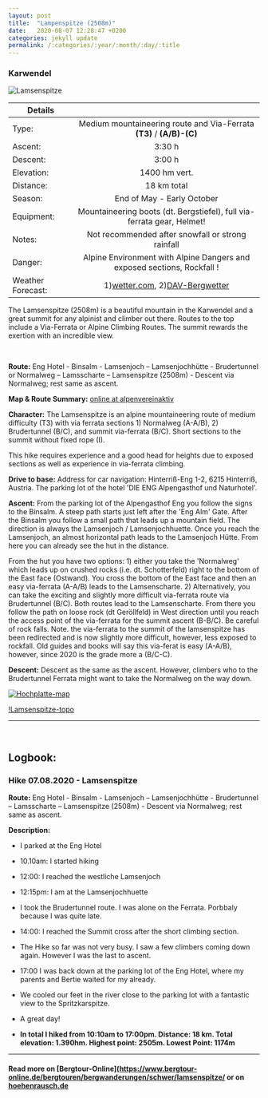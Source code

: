 ```yaml
---
layout: post
title:  "Lampenspitze (2508m)"
date:   2020-08-07 12:28:47 +0200
categories: jekyll update
permalink: /:categories/:year/:month/:day/:title
---
```

### Karwendel
![Lamsenspitze](/hikingblog.github.io/assets/img/hiking/Lamsenspitze-1.jpg)



| Details       |               |
| ------------- |:-------------:|
| Type:         | Medium mountaineering route and Via-Ferrata  **(T3)** / **(A/B)-(C)** |
| Ascent:       | 3:30 h        |
| Descent:      | 3:00 h        |
| Elevation:    | 1400 hm vert.  |
| Distance:     | 18 km  total     |
| Season:       |  End of May - Early October |
| Equipment:    |  Mountaineering boots (dt. Bergstiefel), full via-ferrata gear, Helmet! |
| Notes:        | Not recommended after snowfall or strong rainfall|
| Danger:       | Alpine Environment with Alpine Dangers and exposed sections, Rockfall !  |
| Weather Forecast:   | 1)[wetter.com](https://www.wetter.com/oesterreich/vomp/ATAT30717.html), 2)[DAV-Bergwetter](https://www.alpenverein.de/DAV-Services/Bergwetter/Allgaeu-Karwendel-Ammergau-Zugspitze-Arlberg)|


The Lamsenspitze (2508m) is a beautiful mountain in the Karwendel and a great summit for any alpinist and climber out there. Routes to the top include a Via-Ferrata or Alpine Climbing Routes. The summit rewards the exertion with an incredible view.

<br>

**Route:**
Eng Hotel - Binsalm - Lamsenjoch – Lamsenjochhütte -  Brudertunnel or Normalweg – Lamsscharte – Lamsenspitze (2508m) - Descent via Normalweg; rest same as ascent.

**Map & Route Summary:**   [online at alpenvereinaktiv](https://www.alpenvereinaktiv.com/de/tour/lamsenspitze-am-2020-08-07/182428459/?share=%7Eznv3gjbe%244osspjow)

**Character:** The Lamsenspitze is an alpine mountaineering route of  medium difficulty (T3) with via ferrata sections 1) Normalweg (A-A/B), 2) Brudertunnel (B/C), and summit via-ferrata (B/C). Short sections to the summit without fixed rope (I).

This hike requires experience and a good head for heights due to exposed sections as well as experience in via-ferrata climbing.

**Drive to base:**
Address for car navigation: Hinterriß-Eng 1-2, 6215 Hinterriß, Austria. The parking lot of the hotel 'DIE ENG Alpengasthof und Naturhotel'.


**Ascent:**
From the parking lot of the Alpengasthof Eng you follow the signs to the Binsalm. A steep path starts just left after the 'Eng Alm' Gate. After the Binsalm you follow a small path that leads up a mountain field. The direction is always the Lamsenjoch / Lamsenjochhuette. Once you reach the Lamsenjoch, an almost horizontal path leads to the Lamsenjoch Hütte. From here you can already see the hut in the distance.

From the hut you have two options: 1) either you take the 'Normalweg' which leads up on crushed rocks (i.e. dt. Schotterfeld) right to the bottom of the East face (Ostwand). You cross the bottom of the East face and then an easy via-ferrata (A-A/B) leads to the Lamsenscharte. 2) Alternatively, you can take the exciting and slightly more difficult via-ferrata route via Brudertunnel (B/C). Both routes lead to the Lamsenscharte. From there you follow the path on loose rock (dt Geröllfeld) in West direction until you reach the access point of the via-ferrata for the summit ascent (B-B/C). Be careful of rock falls. Note. the via-ferrata to the summit of the lamsenspitze has been redirected and is now slightly more difficult, however, less exposed to rockfall. Old guides and books will say this via-ferat is easy (A-A/B), however, since 2020 is the grade more a (B/C-C).



**Descent:**
Descent as the same as the ascent. However, climbers who to the Brudertunnel Ferrata might want to take the Normalweg on the way down.



[![Hochplatte-map](/hikingblog.github.io/assets/img/hiking/Lamsenspitze-map.jpg)](https://www.alpenvereinaktiv.com/de/tour/lamsenspitze-am-2020-08-07/182428459/?share=%7Eznv3gjbe%244osspjow)

[!Lamsenspitze-topo](/hikingblog.github.io/assets/img/hiking/Lamsenspitze-topo.jpg)

-------

<br>

## Logbook:

### Hike 07.08.2020 - Lamsenspitze
**Route:**  Eng Hotel - Binsalm - Lamsenjoch – Lamsenjochhütte -  Brudertunnel – Lamsscharte – Lamsenspitze (2508m) - Descent via Normalweg; rest same as ascent.

**Description:**
- I parked at the Eng Hotel
- 10.10am: I started hiking
- 12:00: I reached the westliche Lamsenjoch
- 12:15pm: I am at the Lamsenjochhuette
- I took the Brudertunnel route. I was alone on the Ferrata. Porbbaly because I was quite late.
- 14:00: I reached the Summit cross after the short climbing section.
- The Hike so far was not very busy. I saw a few climbers coming down again. However I was the last to ascent.
- 17:00 I was back down at the parking lot of the Eng Hotel, where my parents and Bertie waited for my already.
- We cooled our feet in the river close to the parking lot with a fantastic view to the Spritzkarspitze.
- A great day!

- **In total I hiked from 10:10am to 17:00pm. Distance: 18 km. Total elevation: 1.390hm. Highest point: 2505m. Lowest Point: 1174m**


---

#### Read more on [Bergtour-Online](https://www.bergtour-online.de/bergtouren/bergwanderungen/schwer/lamsenspitze/ or on [hoehenrausch.de](https://www.hoehenrausch.de/berge/lamsenspitze/)
